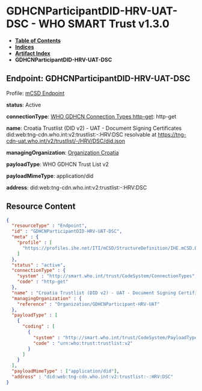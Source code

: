 # GDHCNParticipantDID-HRV-UAT-DSC - WHO SMART Trust v1.3.0

* [**Table of Contents**](toc.md)
* [**Indices**](indices.md)
* [**Artifact Index**](artifacts.md)
* **GDHCNParticipantDID-HRV-UAT-DSC**

## Endpoint: GDHCNParticipantDID-HRV-UAT-DSC

Profile: [mCSD Endpoint](https://profiles.ihe.net/ITI/mCSD/4.0.0/StructureDefinition-IHE.mCSD.Endpoint.html)

**status**: Active

**connectionType**: [WHO GDHCN Connection Types http-get](CodeSystem-ConnectionTypes.md#ConnectionTypes-http-get): http-get

**name**: Croatia Trustlist (DID v2) - UAT - Document Signing Certificates did:web:tng-cdn.who.int:v2:trustlist:-:HRV:DSC resolvable at https://tng-cdn-uat.who.int/v2/trustlist/-/HRV/DSC/did.json

**managingOrganization**: [Organization Croatia](Organization-GDHCNParticipant-HRV-UAT.md)

**payloadType**: WHO GDHCN Trust List v2

**payloadMimeType**: application/did

**address**: did:web:tng-cdn.who.int:v2:trustlist:-:HRV:DSC



## Resource Content

```json
{
  "resourceType" : "Endpoint",
  "id" : "GDHCNParticipantDID-HRV-UAT-DSC",
  "meta" : {
    "profile" : [
      "https://profiles.ihe.net/ITI/mCSD/StructureDefinition/IHE.mCSD.Endpoint"
    ]
  },
  "status" : "active",
  "connectionType" : {
    "system" : "http://smart.who.int/trust/CodeSystem/ConnectionTypes",
    "code" : "http-get"
  },
  "name" : "Croatia Trustlist (DID v2) - UAT - Document Signing Certificates\ndid:web:tng-cdn.who.int:v2:trustlist:-:HRV:DSC\nresolvable at https://tng-cdn-uat.who.int/v2/trustlist/-/HRV/DSC/did.json",
  "managingOrganization" : {
    "reference" : "Organization/GDHCNParticipant-HRV-UAT"
  },
  "payloadType" : [
    {
      "coding" : [
        {
          "system" : "http://smart.who.int/trust/CodeSystem/PayloadTypes",
          "code" : "urn:who:trust:trustlist:v2"
        }
      ]
    }
  ],
  "payloadMimeType" : ["application/did"],
  "address" : "did:web:tng-cdn.who.int:v2:trustlist:-:HRV:DSC"
}

```
